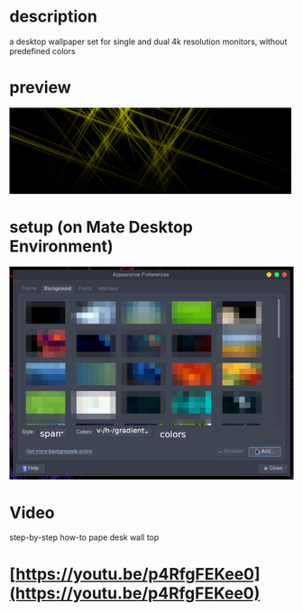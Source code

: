 

# description
a desktop wallpaper set for single and dual 4k resolution monitors, without predefined colors


# preview
![alt](example_preview.png)


# setup (on Mate Desktop Environment)
![alt](confign.png)

# Video
step-by-step how-to pape desk wall top

# [https://youtu.be/p4RfgFEKee0](https://youtu.be/p4RfgFEKee0)
